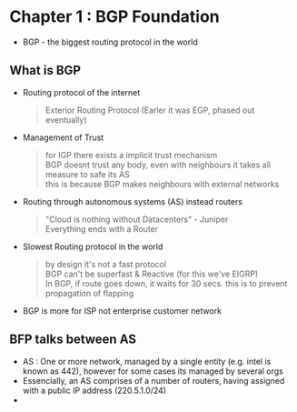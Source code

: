 # Chapter 1 : BGP Foundation
* BGP - the biggest routing protocol in the world

## What is BGP
* Routing protocol of the internet 
    > Exterior Routing Protocol (Earler it was EGP, phased out eventually)
* Management of Trust 
    >  for IGP there exists a implicit trust mechanism <br>
      BGP doesnt trust any body, even with neighbours it takes all measure to safe its AS <br>
      this is because BGP makes neighbours with external networks 
* Routing through autonomous systems (AS) instead routers
    > "Cloud is nothing without Datacenters" - Juniper <br>
    Everything ends with a Router 
* Slowest Routing protocol in the world 
    > by design it's not a fast protocol <br>
    BGP can't be superfast & Reactive (for this we've EIGRP) <br>
    In BGP, if route goes down, it waits for 30 secs. this is to prevent propagation of flapping <br>
* BGP is more for ISP not enterprise customer network 

## BFP  talks between AS 
* AS : One or more network, managed by a single entity (e.g. intel is known as 442), 
however for some cases its managed by several orgs 
* Essencially, an AS comprises of a number of routers, having assigned with a public IP
address (220.5.1.0/24)
* 